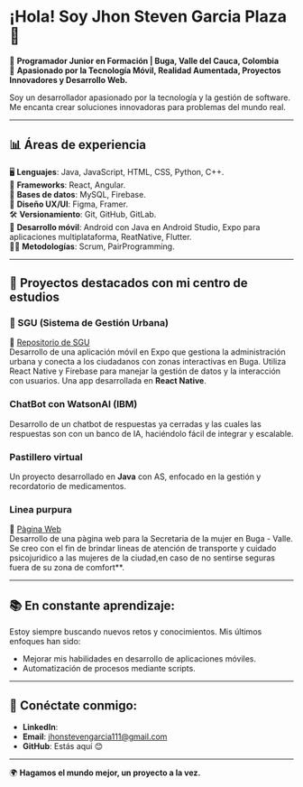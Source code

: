 # ¡Hola! Soy Jhon Steven Garcia Plaza 👋

🚀 **Programador Junior en Formación | Buga, Valle del Cauca, Colombia**  
📱 **Apasionado por la Tecnología Móvil, Realidad Aumentada, Proyectos Innovadores y Desarrollo Web.**

Soy un desarrollador apasionado por la tecnología y la gestión de software. Me encanta crear soluciones innovadoras para problemas del mundo real.

---

## 📊 Áreas de experiencia

🖥️ **Lenguajes**: Java, JavaScript, HTML, CSS, Python, C++.  
🚀 **Frameworks**: React, Angular.  
💾 **Bases de datos**: MySQL, Firebase.  
🎨 **Diseño UX/UI**: Figma, Framer.  
🛠️ **Versionamiento**: Git, GitHub, GitLab.  
📲 **Desarrollo móvil**: Android con Java en Android Studio, Expo para aplicaciones multiplataforma, ReatNative, Flutter.  
🧑‍💻 **Metodologías**: Scrum, PairProgramming.

---

## 🚀 Proyectos destacados con mi centro de estudios

### 🌆 SGU (Sistema de Gestión Urbana)  
🔗 [Repositorio de SGU]()  
Desarrollo de una aplicación móvil en Expo que gestiona la administración urbana y conecta a los ciudadanos con zonas interactivas en Buga. Utiliza React Native y Firebase para manejar la gestión de datos y la interacción con usuarios.
Una app desarrollada en **React Native**.

### ChatBot con WatsonAI (IBM) 
Desarrollo de un  chatbot de respuestas ya cerradas y las cuales las respuestas son con un banco de IA, haciéndolo fácil de integrar y escalable.

### Pastillero virtual
Un proyecto desarrollado en **Java** con AS, enfocado en la gestión y recordatorio de medicamentos.

### Linea purpura  
🔗 [Pàgina Web](https://linea-purpura-production.up.railway.app/)  
Desarrollo de una pàgina web para la Secretaria de la mujer en Buga - Valle. Se creo con el fin de brindar lineas de atención de transporte y cuidado psicojuridico a las mujeres de la ciudad,en caso de no sentirse seguras fuera de su zona de comfort**.



---

## 📚 En constante aprendizaje:
Estoy siempre buscando nuevos retos y conocimientos. Mis últimos enfoques han sido:

- Mejorar mis habilidades en desarrollo de aplicaciones móviles.
- Automatización de procesos mediante scripts.

---

## 🔗 Conéctate conmigo:
- **LinkedIn**: [](#)
- **Email**: jhonstevengarcia111@gmail.com
- **GitHub**: Estás aquí 😊

---

🌍 **Hagamos el mundo mejor, un proyecto a la vez.**


